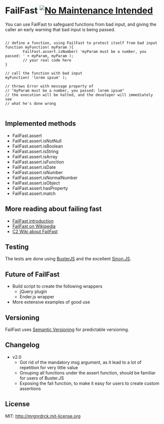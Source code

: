 # FailFast [![No Maintenance Intended](http://unmaintained.tech/badge.svg)](http://unmaintained.tech/)

You can use FailFast to safeguard functions from bad input, and giving the caller an early warning that bad input is being passed.

<pre>
<code>
// define a function, using FailFast to protect itself from bad input
function myFunction( myParam ){
        FailFast.assert.isNumber( 'myParam must be a number, you passed: ' + myParam, myParam );
        // your real code here
}

// call the function with bad input
myFunction( 'lorem ipsum' );

// throws Error with message property of
// "myParam must be a number, you passed: lorem ipsum"
// the execution will be halted, and the developer will immediately see
// what he's done wrong
</code>
</pre>

## Implemented methods

* FailFast.assert
* FailFast.assert.isNotNull
* FailFast.assert.isBoolean
* FailFast.assert.isString
* FailFast.assert.isArray
* FailFast.assert.isFunction
* FailFast.assert.isDate
* FailFast.assert.isNumber
* FailFast.assert.isNormalNumber
* FailFast.assert.isObject
* FailFast.assert.hasProperty
* FailFast.assert.match

## More reading about failing fast

* [FailFast introduction](http://martinfowler.com/ieeeSoftware/failFast.pdf)
* [FailFast on Wikipedia](http://en.wikipedia.org/wiki/Fail-fast)
* [C2 Wiki about FailFast](http://www.c2.com/cgi/wiki?FailFast)

## Testing
The tests are done using [BusterJS](http://busterjs.org) and the excellent [Sinon.JS](http://cjohansen.no/sinon/). 

## Future of FailFast

* Build script to create the following wrappers
	* jQuery plugin
	* Ender.js wrapper
* More extensive examples of good use

## Versioning

FailFast uses [Semantic Versioning](http://semver.org/) for predictable versioning.

## Changelog

* v2.0
	* Got rid of the mandatory msg argument, as it lead to a lot of repetition for very little value
	* Grouping all functions under the assert function, should be familiar for users of Buster.JS
	* Exposing the fail function, to make it easy for users to create custom assertions
	
## License

MIT: http://mrgnrdrck.mit-license.org
